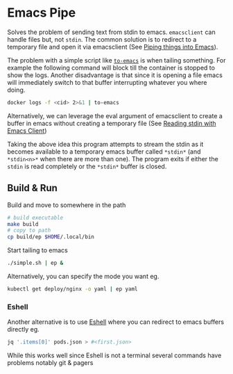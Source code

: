 # Emacs Pipe #

Solves the problem of sending text from stdin to emacs. `emacsclient`
can handle files but, not `stdin`. The common solution is to redirect to a temporary file and open it via emacsclient (See [Piping things into Emacs][emacs-wiki]).

The problem with a simple script like [`to-emacs`](to-emacs) is when tailing something. For example the following command will block till the container is stopped to show the logs. Another disadvantage is that since it is opening a file emacs will immediately switch to that buffer interrupting whatever you where doing.

```sh
docker logs -f <cid> 2>&1 | to-emacs
```

Alternatively, we can leverage the eval argument of emacsclient to create a buffer in emacs without creating a temporary file (See [Reading stdin with Emacs Client][emacs-stdin])

Taking the above idea this program attempts to stream the stdin as it becomes available to a temporary emacs buffer called `*stdin*` (and `*stdin<n>*` when there are more than one). The program exits if either the `stdin` is read completely or the `*stdin*` buffer is closed.

## Build & Run ##

Build and move to somewhere in the path

```sh
# build executable
make build
# copy to path
cp build/ep $HOME/.local/bin
```

Start tailing to emacs

``` sh
./simple.sh | ep &
```

Alternatively, you can specify the mode you want eg.

``` sh
kubectl get deploy/nginx -o yaml | ep yaml
```

### Eshell ###

Another alternative is to use [Eshell][eshell] where you can redirect to emacs buffers directly eg.

```sh
jq '.items[0]' pods.json > #<first.json>
```

While this works well since Eshell is not a terminal several commands have problems notably git & pagers

[emacs-wiki]: https://www.emacswiki.org/emacs/EmacsPipe
[emacs-stdin]: https://mina86.com/2021/emacs-stdin/
[eshell]: https://www.emacswiki.org/emacs/CategoryEshell
